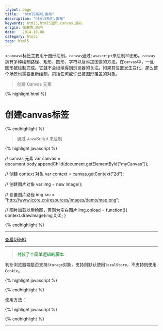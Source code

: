 ```yaml
---
layout: page
title:  "html5系列.画布"
description: "html5系列.画布"
keywords: html5,html5进阶,canvas,画布
origin: 张嘉杰.原创
date:   2014-10-08
category: html5
tags: html5
---
```

`<canvas>`标签主要用于图形绘制，`canvas`通过`javascript`来绘制`2D`图形。`canvas`拥有多种绘制路径、矩形、圆形、字符以及添加图像的方法。在`canvas`中，一旦图形被绘制完成，它就不会继续得到浏览器的关注。如果其位置发生变化，那么整个场景也需要重新绘制，包括任何或许已被图形覆盖的对象。
<!--more-->

> 创建 Canvas 元素

{% highlight html %}

# 创建canvas标签
<canvas id="myCanvas" width="200" height="200"></canvas>

{% endhighlight %}

> 通过 JavaScript 来绘制

{% highlight javascript %}

// canvas 元素
var canvas = document.body.appendChild(document.getElementById("myCanvas"));

// 创建 context 对象
var context = canvas.getContext("2d");

// 创建图片对象
var img = new Image();

// 设置图片路径
img.src = "http://www.jcore.cn/resources/images/demo/map.png";

// 图片加载以后绘图，否则为空白图片
img.onload = function(){
	context.drawImage(img,0,0);
}

{% endhighlight %}

-----------------------

<a class="btn btn-primary btn-sm" href="/resources/demo{{ page.url}}.html" target="_blank">查看DEMO</a>   

-----------------------

> <font color="# fa8072">封装了个简单逻辑的脚本</font>

判断浏览器端是否支持`Storage`对象，支持则默认使用`localStore`，不支持则使用`Cookie`。  

{% highlight javascript %}



{% endhighlight %}

使用方法：

{% highlight javascript %}


	
{% endhighlight %}

-----------------------

